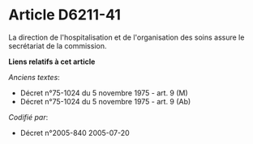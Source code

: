 # Article D6211-41

La direction de l'hospitalisation et de l'organisation des soins assure le secrétariat de la commission.

**Liens relatifs à cet article**

_Anciens textes_:

  - Décret n°75-1024 du 5 novembre 1975 - art. 9 (M)
  - Décret n°75-1024 du 5 novembre 1975 - art. 9 (Ab)

_Codifié par_:

  - Décret n°2005-840 2005-07-20
